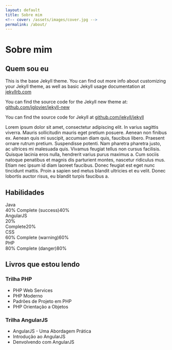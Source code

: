 ```yaml
---
layout: default
title: Sobre mim
<!-- cover: /assets/images/cover.jpg -->
permalink: /about/
---
```


# Sobre mim

## Quem sou eu

This is the base Jekyll theme. You can find out more info about customizing your Jekyll theme, as well as basic Jekyll usage documentation at [jekyllrb.com](http://jekyllrb.com/)

You can find the source code for the Jekyll new theme at: [github.com/jglovier/jekyll-new](https://github.com/jglovier/jekyll-new)

You can find the source code for Jekyll at [github.com/jekyll/jekyll](https://github.com/jekyll/jekyll)

<!-- ![Diovane Monteiro](/assets/images/author.jpg){:class="img-rounded"} -->

<p class="text-left about">
  Lorem ipsum dolor sit amet, consectetur adipiscing elit. In varius sagittis viverra. Mauris sollicitudin mauris eget pretium posuere. Aenean non finibus ex. Aenean quis mi suscipit, accumsan diam quis, faucibus libero. Praesent ornare rutrum pretium. Suspendisse potenti. Nam pharetra pharetra justo, ac ultrices mi malesuada quis. Vivamus feugiat tellus non cursus facilisis. Quisque lacinia eros nulla, hendrerit varius purus maximus a. Cum sociis natoque penatibus et magnis dis parturient montes, nascetur ridiculus mus. Etiam nec ipsum id diam laoreet faucibus. Donec feugiat est eget nunc tincidunt mattis. Proin a sapien sed metus blandit ultricies et eu velit. Donec lobortis auctor risus, eu blandit turpis faucibus a.
</p>

## Habilidades

<div class="text-left animated zoomIn">
  <label>Java</label>
  <div class="progress">
    <div class="progress-bar progress-bar-success" role="progressbar" aria-valuenow="40" aria-valuemin="0" aria-valuemax="100" style="width: 40%">
      <span class="sr-only">40% Complete (success)</span>40%
    </div>
  </div>
  <label>AngularJS</label>
  <div class="progress">
    <div class="progress-bar progress-bar-info" role="progressbar" aria-valuenow="20" aria-valuemin="0" aria-valuemax="100" style="width: 20%">
      <span class="sr-only">20% Complete</span>20%
    </div>
  </div>
  <label>CSS</label>
  <div class="progress">
    <div class="progress-bar progress-bar-warning" role="progressbar" aria-valuenow="60" aria-valuemin="0" aria-valuemax="100" style="width: 60%">
      <span class="sr-only">60% Complete (warning)</span>60%
    </div>
  </div>
  <label>PHP</label>
  <div class="progress">
    <div class="progress-bar progress-bar-danger" role="progressbar" aria-valuenow="80" aria-valuemin="0" aria-valuemax="100" style="width: 80%">
      <span class="sr-only">80% Complete (danger)</span>80%
    </div>
  </div>
</div>

<div> 
  <span class="fa fa-star fa-2x" data-rating="1"></span>
  <span class="fa fa-star fa-2x" data-rating="2"></span>
  <span class="fa fa-star fa-2x" data-rating="3"></span>
  <span class="fa fa-star-o fa-2x" data-rating="4"></span>
  <span class="fa fa-star-o fa-2x" data-rating="5"></span>
</div>

## Livros que estou lendo

### Trilha PHP

* PHP Web Services
* PHP Moderno
* Padrões de Projeto em PHP
* PHP Orientação a Objetos

### Trilha AngularJS

* AngularJS - Uma Abordagem Prática
* Introdução ao AngularJS
* Denvolvendo com AngularJS